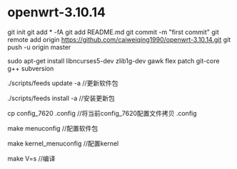 # openwrt-3.10.14

git init
git add * -fA
git add README.md
git commit -m "first commit"
git remote add origin https://github.com/caiweiqing1990/openwrt-3.10.14.git
git push -u origin master

sudo apt-get install libncurses5-dev zlib1g-dev gawk flex patch git-core g++ subversion

./scripts/feeds update -a  //更新软件包

./scripts/feeds install -a //安装更新包

cp config_7620 .config     //将当前config_7620配置文件拷贝 .config

make menuconfig 	   //配置软件包

make kernel_menuconfig	   //配置kernel

make V=s   		   //编译

